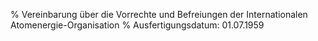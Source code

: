 % Vereinbarung über die Vorrechte und Befreiungen der Internationalen Atomenergie-Organisation
% Ausfertigungsdatum: 01.07.1959
 